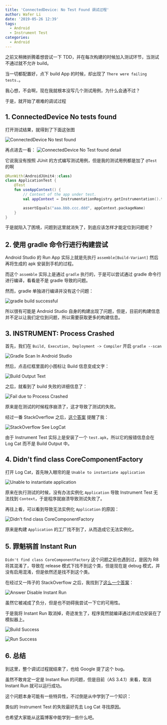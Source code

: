 ```yaml
---
title: 'ConnectedDevice: No Test Found 调试过程'
author: Wafer Li
date: '2019-05-26 12:39'
tags:
  - Android
  - Instrument Test
categories:
  - Android
---
```


之前又稍微折腾着想尝试一下 TDD，并在每次构建的时候加入测试环节，当测试不通过就不允许 build。

当一切都配置好，点下 build App 的时候，却出现了 `There were failing tests.`。

我心想，不会啊，现在我就根本没写几个测试用例，为什么会通不过？

于是，就开始了艰难的调试过程

<!-- more -->

## 1. ConnectedDevice No tests found

打开测试结果，就得到了下面这张图

![ConnectedDevice No test found](../../images/connecteddevice-no-test-found-调试过程/connecteddevice-no-test-found.png)

再点进去一看：
![ConnectedDevice No Test found detail](../../images/connecteddevice-no-test-found-调试过程/connecteddevice-no-tests-found-detail.png)

它说我没有按照 JUnit 的方式编写测试用例，但是我的测试用例都是加了 `@Test` 的啊

```kotlin
@RunWith(AndroidJUnit4::class)
class ApplicationTest {
    @Test
    fun useAppContext() {
        // Context of the app under test.
        val appContext = InstrumentationRegistry.getInstrumentation().targetContext

        assertEquals("aaa.bbb.ccc.ddd", appContext.packageName)
    }
}
```

于是就陷入了困境，问题到这里就消失了，到底应该怎样才能定位到问题呢？

## 2. 使用 gradle 命令行进行构建尝试

Android Studio 的 Run App 实际上就是先执行 `assemble[Build-Variant]` 然后再将生成的 apk 安装到手机的过程。

而这个 `assemble` 实际上是通过 `gradle` 执行的，于是可以尝试通过 gradle 命令行进行编译，看看是不是 gradle 导致的问题。

然而，gradle 单独进行编译并没有这个问题：

![gradle build successful](/images/connecteddevice-no-test-found-调试过程/gradle-build-successful.png)


所以很有可能是 Android Studio 自身的构建出现了问题，但是，目前的构建信息并不足以让我们定位到问题，所以需要获取更多的构建信息。

## 3. INSTRUMENT: Process Crashed

首先，我们在 `Build, Execution, Deployment -> Compiler` 开启 `gradle --scan`

![Gradle Scan In Android Studio](../../images/connecteddevice-no-test-found-调试过程/gradle-scan-in-android-studio.png)

然后，点击红框里面的小图标让 Build 信息变成文字：

![Build Output Text](../../images/connecteddevice-no-test-found-调试过程/build-output-text.png)

之后，就看到了 build 失败的详细信息了：

![Fail due to Process Crashed](../../images/connecteddevice-no-test-found-调试过程/fail-due-to-process-crash.png)

原来是在测试的时候程序崩溃了，这才导致了测试的失败。

经过一番 StackOverflow 之后，[这个答案](https://stackoverflow.com/a/21611370) 提醒了我：

![StackOverflow See LogCat](../../images/connecteddevice-no-test-found-调试过程/stackoverflow-see-logcat.png)

由于 Instrument Test 实际上是安装了一个 `test.apk`，所以它的报错信息会在 Log Cat 而不是 Build Output 中。

## 4. Didn't find class CoreComponentFactory

打开 Log Cat，首先映入眼帘的是 `Unable to instantiate application`

![Unable to instantiate application](../../images/connecteddevice-no-test-found-调试过程/unable-to-instantiate-application.png)

原来在执行测试的时候，没有办法实例化 `Application` 导致 Instrument Test 无法找到 `Context`，于是程序就崩溃导致测试失败了。

再往上看，可以看到导致无法实例化 `Application` 的原因：

![Didn't find class CoreComponentFactory](../../images/connecteddevice-no-test-found-调试过程/didn-t-find-class-corecomponentfactory.png)

原来是构建 `Application` 的工厂找不到了，从而造成它无法实例化。

## 5. 罪魁祸首 Instant Run

`Didn't find class CoreComponentFactory` 这个问题之前也遇到过，是因为 R8 将其混淆了，导致在 release 模式下找不到这个类，但是现在是 debug 模式，并没有启用混淆，但是依然还是找不到这个类。

在经过又一阵子的 StackOverflow 之后，我找到了[这么一个答案](https://stackoverflow.com/a/56186821)：

![Answer Disable Instant Run](../../images/connecteddevice-no-test-found-调试过程/answer-disable-instant-run.png)

虽然它被减成了负分，但是也不妨碍我尝试一下它的可用性。

于是我将 Instant Run 取消掉，奇迹发生了，程序竟然就编译通过并成功安装在了模拟器上。

![Build Success](../../images/connecteddevice-no-test-found-调试过程/build-success.png)

![Run Success](../../images/connecteddevice-no-test-found-调试过程/run-success.png)

## 6. 总结

到这里，整个调试过程就结束了，也给 Google 提了这个 bug。

虽然不敢肯定一定是 Instant Run 的问题，但是目前（AS 3.4.1）来看，取消 Instant Run 就可以运行成功。

这个问题本身可能有一些特异性，不过倒是从中学到了一个知识：

类似的 Instrument Test 的失败最好先去 Log Cat 寻找原因。

也希望大家能从这篇博客中能学到一些什么吧。
